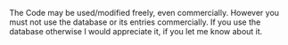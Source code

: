 The Code may be used/modified freely, even commercially.
However you must not use the database or its entries commercially.
If you use the database otherwise I would appreciate it, if you let me know about it.
